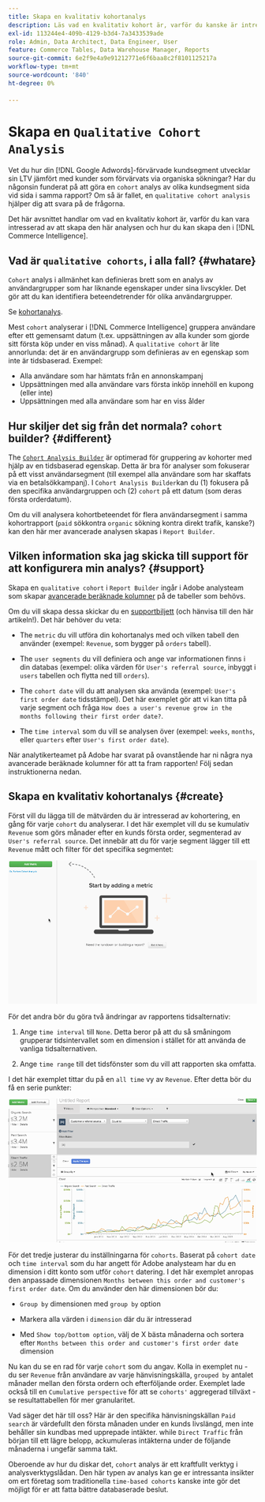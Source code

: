 ```yaml
---
title: Skapa en kvalitativ kohortanalys
description: Läs vad en kvalitativ kohort är, varför du kanske är intresserad av att skapa den här analysen och hur du kan skapa den i Commerce Intelligence.
exl-id: 113244e4-409b-4129-b3d4-7a3433539ade
role: Admin, Data Architect, Data Engineer, User
feature: Commerce Tables, Data Warehouse Manager, Reports
source-git-commit: 6e2f9e4a9e91212771e6f6baa8c2f8101125217a
workflow-type: tm+mt
source-wordcount: '840'
ht-degree: 0%

---
```


# Skapa en `Qualitative Cohort Analysis`

Vet du hur din [!DNL Google Adwords]-förvärvade kundsegment utvecklar sin LTV jämfört med kunder som förvärvats via organiska sökningar? Har du någonsin funderat på att göra en `cohort` analys av olika kundsegment sida vid sida i samma rapport? Om så är fallet, en `qualitative cohort analysis` hjälper dig att svara på de frågorna.

Det här avsnittet handlar om vad en kvalitativ kohort är, varför du kan vara intresserad av att skapa den här analysen och hur du kan skapa den i [!DNL Commerce Intelligence].

## Vad är `qualitative cohorts`, i alla fall? {#whatare}

`Cohort` analys i allmänhet kan definieras brett som en analys av användargrupper som har liknande egenskaper under sina livscykler. Det gör att du kan identifiera beteendetrender för olika användargrupper.

Se [kohortanalys](https://www.cohortanalysis.com/).

Mest `cohort` analyserar i [!DNL Commerce Intelligence] gruppera användare efter ett gemensamt datum (t.ex. uppsättningen av alla kunder som gjorde sitt första köp under en viss månad). A `qualitative cohort` är lite annorlunda: det är en användargrupp som definieras av en egenskap som inte är tidsbaserad. Exempel:

* Alla användare som har hämtats från en annonskampanj
* Uppsättningen med alla användare vars första inköp innehöll en kupong (eller inte)
* Uppsättningen med alla användare som har en viss ålder

## Hur skiljer det sig från det normala? `cohort` builder? {#different}

The [`Cohort Analysis Builder`](../dev-reports/cohort-rpt-bldr.md) är optimerad för gruppering av kohorter med hjälp av en tidsbaserad egenskap. Detta är bra för analyser som fokuserar på ett visst användarsegment (till exempel alla användare som har skaffats via en betalsökkampanj). I `Cohort Analysis Builder`kan du (1) fokusera på den specifika användargruppen och (2) `cohort` på ett datum (som deras första orderdatum).

Om du vill analysera kohortbeteendet för flera användarsegment i samma kohortrapport (`paid` sökkontra `organic` sökning kontra direkt trafik, kanske?) kan den här mer avancerade analysen skapas i `Report Builder`.

## Vilken information ska jag skicka till support för att konfigurera min analys? {#support}

Skapa en `qualitative cohort` i `Report Builder` ingår i Adobe analysteam som skapar [avancerade beräknade kolumner](../data-warehouse-mgr/creating-calculated-columns.md) på de tabeller som behövs.

Om du vill skapa dessa skickar du en [supportbiljett](https://experienceleague.adobe.com/docs/commerce-knowledge-base/kb/troubleshooting/miscellaneous/mbi-service-policies.html) (och hänvisa till den här artikeln!). Det här behöver du veta:

* The `metric` du vill utföra din kohortanalys med och vilken tabell den använder (exempel: `Revenue`, som bygger på `orders` tabell).

* The `user segments` du vill definiera och ange var informationen finns i din databas (exempel: olika värden för `User's referral source`, inbyggt i `users` tabellen och flytta ned till `orders`).

* The `cohort date` vill du att analysen ska använda (exempel: `User's first order date` tidsstämpel). Det här exemplet gör att vi kan titta på varje segment och fråga `How does a user's revenue grow in the months following their first order date?`.

* The `time interval` som du vill se analysen över (exempel: `weeks`, `months`, eller `quarters` efter `User's first order date`).

När analytikerteamet på Adobe har svarat på ovanstående har ni några nya avancerade beräknade kolumner för att ta fram rapporten! Följ sedan instruktionerna nedan.

## Skapa en kvalitativ kohortanalys {#create}

Först vill du lägga till de mätvärden du är intresserad av kohortering, en gång för varje `cohort` du analyserar. I det här exemplet vill du se kumulativ `Revenue` som görs månader efter en kunds första order, segmenterad av `User's referral source`. Det innebär att du för varje segment lägger till ett `Revenue` mått och filter för det specifika segmentet:

![](../../assets/qualcohort1.gif)

För det andra bör du göra två ändringar av rapportens tidsalternativ:

1. Ange `time interval` till `None`. Detta beror på att du så småningom grupperar tidsintervallet som en dimension i stället för att använda de vanliga tidsalternativen.

1. Ange `time range` till det tidsfönster som du vill att rapporten ska omfatta.

I det här exemplet tittar du på en `all time` vy av `Revenue`. Efter detta bör du få en serie punkter:

![](../../assets/qualcohort2.gif)

För det tredje justerar du inställningarna för `cohorts`. Baserat på `cohort date` och `time interval` som du har angett för Adobe analysteam har du en dimension i ditt konto som utför `cohort` datering. I det här exemplet anropas den anpassade dimensionen `Months between this order and customer's first order date`. Om du använder den här dimensionen bör du:

* `Group by` dimensionen med `group by` option

* Markera alla värden i `dimension` där du är intresserad

* Med `Show top/bottom option`, välj de X bästa månaderna och sortera efter `Months between this order and customer's first order date` dimension

Nu kan du se en rad för varje `cohort` som du angav. Kolla in exemplet nu - du ser `Revenue` från användare av varje hänvisningskälla, `grouped by` antalet månader mellan den första ordern och efterföljande order. Exemplet lade också till en `Cumulative perspective` för att se `cohorts'` aggregerad tillväxt - se resultattabellen för mer granularitet.

Vad säger det här till oss? Här är den specifika hänvisningskällan `Paid search` är värdefullt den första månaden under en kunds livslängd, men inte behåller sin kundbas med upprepade intäkter. while `Direct Traffic` från början till ett lägre belopp, ackumuleras intäkterna under de följande månaderna i ungefär samma takt.

Oberoende av hur du diskar det, `cohort` analys är ett kraftfullt verktyg i analysverktygslådan. Den här typen av analys kan ge er intressanta insikter om ert företag som traditionella `time-based cohorts` kanske inte gör det möjligt för er att fatta bättre databaserade beslut.

